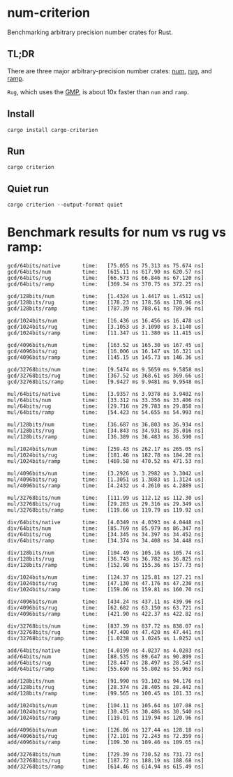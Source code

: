 # num-criterion
Benchmarking arbitrary precision number crates for Rust.

## TL;DR

There are three major arbitrary-precision number crates: [num], [rug], and [ramp].

`Rug`, which uses the [GMP], is about 10x faster than `num` and `ramp`.

## Install

```cargo install cargo-criterion```

## Run

```cargo criterion```

## Quiet run

```cargo criterion --output-format quiet```

# Benchmark results for num vs rug vs ramp:

```
gcd/64bits/native       time:   [75.055 ns 75.313 ns 75.674 ns]
gcd/64bits/num          time:   [615.11 ns 617.90 ns 620.57 ns]
gcd/64bits/rug          time:   [66.573 ns 66.846 ns 67.120 ns]
gcd/64bits/ramp         time:   [369.34 ns 370.75 ns 372.25 ns]

gcd/128bits/num         time:   [1.4324 us 1.4417 us 1.4512 us]
gcd/128bits/rug         time:   [178.23 ns 178.56 ns 178.96 ns]
gcd/128bits/ramp        time:   [787.39 ns 788.61 ns 789.96 ns]

gcd/1024bits/num        time:   [16.436 us 16.456 us 16.478 us]
gcd/1024bits/rug        time:   [3.1053 us 3.1090 us 3.1140 us]
gcd/1024bits/ramp       time:   [11.347 us 11.380 us 11.415 us]

gcd/4096bits/num        time:   [163.52 us 165.30 us 167.45 us]
gcd/4096bits/rug        time:   [16.006 us 16.147 us 16.321 us]
gcd/4096bits/ramp       time:   [145.15 us 145.73 us 146.36 us]

gcd/32768bits/num       time:   [9.5474 ms 9.5659 ms 9.5858 ms]
gcd/32768bits/rug       time:   [367.52 us 368.61 us 369.66 us]
gcd/32768bits/ramp      time:   [9.9427 ms 9.9481 ms 9.9548 ms]

mul/64bits/native       time:   [3.9357 ns 3.9378 ns 3.9402 ns]
mul/64bits/num          time:   [33.312 ns 33.356 ns 33.406 ns]
mul/64bits/rug          time:   [29.716 ns 29.783 ns 29.858 ns]
mul/64bits/ramp         time:   [54.423 ns 54.655 ns 54.993 ns]

mul/128bits/num         time:   [36.687 ns 36.803 ns 36.934 ns]
mul/128bits/rug         time:   [34.843 ns 34.931 ns 35.016 ns]
mul/128bits/ramp        time:   [36.389 ns 36.483 ns 36.590 ns]

mul/1024bits/num        time:   [259.43 ns 262.17 ns 265.05 ns]
mul/1024bits/rug        time:   [181.46 ns 182.78 ns 184.20 ns]
mul/1024bits/ramp       time:   [469.58 ns 470.52 ns 471.53 ns]

mul/4096bits/num        time:   [3.2926 us 3.2982 us 3.3042 us]
mul/4096bits/rug        time:   [1.3051 us 1.3083 us 1.3124 us]
mul/4096bits/ramp       time:   [4.2432 us 4.2610 us 4.2889 us]

mul/32768bits/num       time:   [111.99 us 112.12 us 112.30 us]
mul/32768bits/rug       time:   [29.283 us 29.316 us 29.349 us]
mul/32768bits/ramp      time:   [119.66 us 119.79 us 119.92 us]

div/64bits/native       time:   [4.0349 ns 4.0393 ns 4.0448 ns]
div/64bits/num          time:   [85.769 ns 85.979 ns 86.347 ns]
div/64bits/rug          time:   [34.345 ns 34.397 ns 34.452 ns]
div/64bits/ramp         time:   [34.374 ns 34.408 ns 34.448 ns]

div/128bits/num         time:   [104.49 ns 105.16 ns 105.74 ns]
div/128bits/rug         time:   [36.743 ns 36.782 ns 36.825 ns]
div/128bits/ramp        time:   [152.98 ns 155.36 ns 157.73 ns]

div/1024bits/num        time:   [124.37 ns 125.81 ns 127.21 ns]
div/1024bits/rug        time:   [47.130 ns 47.176 ns 47.230 ns]
div/1024bits/ramp       time:   [159.06 ns 159.81 ns 160.70 ns]

div/4096bits/num        time:   [434.24 ns 437.11 ns 439.96 ns]
div/4096bits/rug        time:   [62.682 ns 63.150 ns 63.721 ns]
div/4096bits/ramp       time:   [421.90 ns 422.37 ns 422.82 ns]

div/32768bits/num       time:   [837.39 ns 837.72 ns 838.07 ns]
div/32768bits/rug       time:   [47.400 ns 47.420 ns 47.441 ns]
div/32768bits/ramp      time:   [1.0238 us 1.0245 us 1.0252 us]

add/64bits/native       time:   [4.0199 ns 4.0237 ns 4.0283 ns]
add/64bits/num          time:   [88.535 ns 89.647 ns 90.899 ns]
add/64bits/rug          time:   [28.447 ns 28.497 ns 28.547 ns]
add/64bits/ramp         time:   [55.690 ns 55.802 ns 55.963 ns]

add/128bits/num         time:   [91.990 ns 93.102 ns 94.176 ns]
add/128bits/rug         time:   [28.374 ns 28.405 ns 28.442 ns]
add/128bits/ramp        time:   [99.565 ns 100.45 ns 101.33 ns]

add/1024bits/num        time:   [104.11 ns 105.64 ns 107.08 ns]
add/1024bits/rug        time:   [30.435 ns 30.486 ns 30.540 ns]
add/1024bits/ramp       time:   [119.01 ns 119.94 ns 120.96 ns]

add/4096bits/num        time:   [126.86 ns 127.44 ns 128.18 ns]
add/4096bits/rug        time:   [72.101 ns 72.243 ns 72.359 ns]
add/4096bits/ramp       time:   [109.30 ns 109.46 ns 109.65 ns]

add/32768bits/num       time:   [729.39 ns 730.52 ns 731.73 ns]
add/32768bits/rug       time:   [187.72 ns 188.19 ns 188.68 ns]
add/32768bits/ramp      time:   [614.46 ns 614.94 ns 615.49 ns]
```

[num]: https://crates.io/crates/num
[rug]: https://crates.io/crates/rug
[ramp]: https://crates.io/crates/ramp
[gmp]: https://gmplib.org
